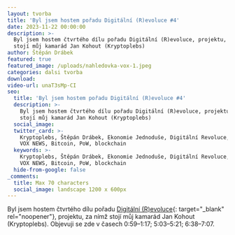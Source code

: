 ```yaml
---
layout: tvorba
title: 'Byl jsem hostem pořadu Digitální (R)evoluce #4'
date: 2023-11-22 00:00:00
description: >-
  Byl jsem hostem čtvrtého dílu pořadu Digitální (R)evoluce, projektu, za nímž
  stojí můj kamarád Jan Kohout (Kryptoplebs)
author: Štěpán Drábek
featured: true
featured_image: /uploads/nahledovka-vox-1.jpeg
categories: dalsi tvorba
download:
video-url: unaT3sMp-CI
seo:
  title: 'Byl jsem hostem pořadu Digitální (R)evoluce #4'
  description: >-
    Byl jsem hostem čtvrtého dílu pořadu Digitální (R)evoluce, projektu, za nímž
    stojí můj kamarád Jan Kohout (Kryptoplebs)
  social_image:
  twitter_card: >-
    Kryptoplebs, Štěpán Drábek, Ekonomie Jednoduše, Digitální Revoluce, VOX TV,
    VOX NEWS, Bitcoin, PoW, blockchain
  keywords: >-
    Kryptoplebs, Štěpán Drábek, Ekonomie Jednoduše, Digitální Revoluce, VOX TV,
    VOX NEWS, Bitcoin, PoW, blockchain
  hide-from-google: false
_comments:
  title: Max 70 characters
  social_image: landscape 1200 x 600px
---
```

Byl jsem hostem čtvrtého dílu pořadu&nbsp;[Digitální (R)evoluce](https://youtu.be/unaT3sMp-CI?si=CjY8sgrBdLaFJczZ){: target="_blank" rel="noopener"}, projektu, za nímž stojí můj kamarád Jan Kohout (Kryptoplebs). Objevuji se zde v časech 0:59–1:17; 5:03–5:21; 6:38–7:07.